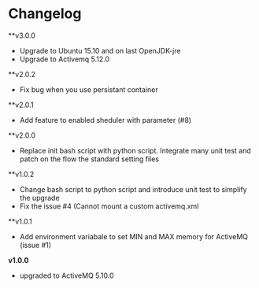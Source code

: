 # Changelog

**v3.0.0
  - Upgrade to Ubuntu 15.10 and on last OpenJDK-jre
  - Upgrade to Activemq 5.12.0

**v2.0.2
  - Fix bug when you use persistant container

**v2.0.1
  - Add feature to enabled sheduler with parameter (#8)

**v2.0.0
  - Replace init bash script with python script. Integrate many unit test and patch on the flow the standard setting files

**v1.0.2
 - Change bash script to python script and introduce unit test to simplify the upgrade
 - Fix the issue #4 (Cannot mount a custom activemq.xml

**v1.0.1
- Add environment variabale to set MIN and MAX memory for ActiveMQ (issue #1)

**v1.0.0**
- upgraded to ActiveMQ 5.10.0
